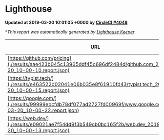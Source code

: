 
# Lighthouse

**Updated at 2019-03-20 10:01:05 +0000 by [CircleCI #4048](https://circleci.com/gh/ItinerisLtd/lighthouse-keeper-example/4048)**

**This report was automatically generated by [Lighthouse Keeper](https://github.com/itinerisltd/lighthouse-keeper)*

| URL | Performance | Accessibility | Best Practices | SEO | PWA | Updated At |
| --- | --- | --- | --- | --- | --- | --- |
| [https://github.com/pricing](./results/aae423b045c13965ddf45c696df2484d/github.com_2019-03-20_10-00-10.report.json) | 0.87 | 0.89 | 0.93 | 0.9 | 0.58 | 2019-03-20T10:00:10.151Z |
| [https://typist.tech/](./results/e463522d02041e06b035e8f61910fd43/typist.tech_2019-03-20_10-00-15.report.json) | 1 |  |  |  |  | 2019-03-20T10:00:15.831Z |
| [https://google.com/](./results/99999ebcfdb78df077ad2727fd00969f/www.google.com_2019-03-20_10-00-22.report.json) | 0.95 | 0.71 | 0.93 | 0.8 | 0.58 | 2019-03-20T10:00:22.608Z |
| [https://web.dev/](./results/e09021ae7f54dd9f3b549cb0bc165f2b/web.dev_2019-03-20_10-00-13.report.json) | 0.92 | 0.93 | 1 | 0.96 | 1 | 2019-03-20T10:00:13.891Z |
